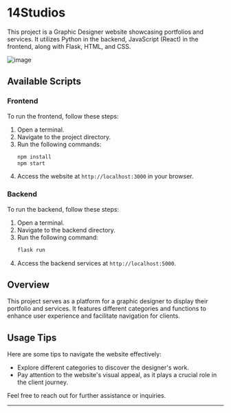 # 14Studios

This project is a Graphic Designer website showcasing portfolios and services. It utilizes Python in the backend, JavaScript (React) in the frontend, along with Flask, HTML, and CSS.


![image](frontend/studio14.gif)


## Available Scripts

### Frontend
To run the frontend, follow these steps:
1. Open a terminal.
2. Navigate to the project directory.
3. Run the following commands:
    ```bash
    npm install
    npm start
    ```
4. Access the website at `http://localhost:3000` in your browser.

### Backend
To run the backend, follow these steps:
1. Open a terminal.
2. Navigate to the backend directory.
3. Run the following command:
    ```bash
    flask run
    ```
4. Access the backend services at `http://localhost:5000`.

## Overview

This project serves as a platform for a graphic designer to display their portfolio and services. It features different categories and functions to enhance user experience and facilitate navigation for clients.

## Usage Tips

Here are some tips to navigate the website effectively:
- Explore different categories to discover the designer's work.
- Pay attention to the website's visual appeal, as it plays a crucial role in the client journey.

Feel free to reach out for further assistance or inquiries.

---
